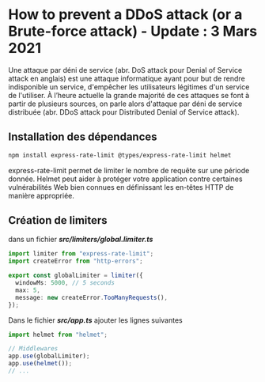 # How to prevent a DDoS attack (or a Brute-force attack) - Update : 3 Mars 2021

Une attaque par déni de service (abr. DoS attack pour Denial of Service attack en anglais) est une attaque informatique ayant pour but de rendre indisponible un service, d'empêcher les utilisateurs légitimes d'un service de l'utiliser. À l’heure actuelle la grande majorité de ces attaques se font à partir de plusieurs sources, on parle alors d'attaque par déni de service distribuée (abr. DDoS attack pour Distributed Denial of Service attack).

## Installation des dépendances

```zsh
npm install express-rate-limit @types/express-rate-limit helmet
```

express-rate-limit permet de limiter le nombre de requête sur une période donnée.
Helmet peut aider à protéger votre application contre certaines vulnérabilités Web bien connues en définissant les en-têtes HTTP de manière appropriée.

## Création de limiters

dans un fichier ***src/limiters/global.limiter.ts***

```ts
import limiter from "express-rate-limit";
import createError from "http-errors";

export const globalLimiter = limiter({
  windowMs: 5000, // 5 seconds
  max: 5,
  message: new createError.TooManyRequests(),
});
```

Dans le fichier ***src/app.ts*** ajouter les lignes suivantes

```ts
import helmet from "helmet";

// Middlewares
app.use(globalLimiter);
app.use(helmet());
// ...
```

